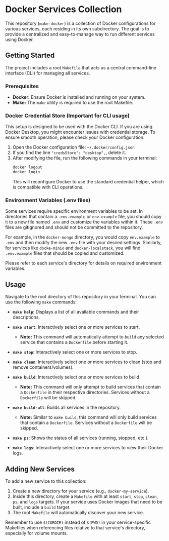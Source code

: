 # Docker Services Collection

This repository (`make-docker`) is a collection of Docker configurations for various services, each residing in its own subdirectory. The goal is to provide a centralized and easy-to-manage way to run different services using Docker.

## Getting Started

The project includes a root `Makefile` that acts as a central command-line interface (CLI) for managing all services.

### Prerequisites

- **Docker:** Ensure Docker is installed and running on your system.
- **Make:** The `make` utility is required to use the root Makefile.

### Docker Credential Store (Important for CLI usage)

This setup is designed to be used with the Docker CLI. If you are using Docker Desktop, you might encounter issues with credential storage. To ensure smooth operation, please check your Docker configuration:

1.  Open the Docker configuration file: `~/.docker/config.json`
2.  If you find the line `"credsStore": "desktop",`, delete it.
3.  After modifying the file, run the following commands in your terminal:
    ```bash
    docker logout
    docker login
    ```
    This will reconfigure Docker to use the standard credential helper, which is compatible with CLI operations.

### Environment Variables (.env files)

Some services require specific environment variables to be set. In directories that contain a `.env.example` or `env.example` file, you should copy it to a new file named `.env` and customize the variables within it. These `.env` files are gitignored and should not be committed to the repository.

For example, in the `docker-mongo` directory, you would copy `env.example` to `.env` and then modify the new `.env` file with your desired settings. Similarly, for services like `docke-minio` and `docker-localstack`, you will find `.env.example` files that should be copied and customized.

Please refer to each service's directory for details on required environment variables.

## Usage

Navigate to the root directory of this repository in your terminal. You can use the following `make` commands:

- **`make help`**: Displays a list of all available commands and their descriptions.

- **`make start`**: Interactively select one or more services to start.

  - **Note:** This command will automatically attempt to `build` any selected service that contains a `Dockerfile` before starting it.

- **`make stop`**: Interactively select one or more services to stop.

- **`make clean`**: Interactively select one or more services to clean (stop and remove containers/volumes).

- **`make build`**: Interactively select one or more services to build.

  - **Note:** This command will only attempt to build services that contain a `Dockerfile` in their respective directories. Services without a `Dockerfile` will be skipped.

- **`make build-all`**: Builds all services in the repository.

  - **Note:** Similar to `make build`, this command will only build services that contain a `Dockerfile`. Services without a `Dockerfile` will be skipped.

- **`make ps`**: Shows the status of all services (running, stopped, etc.).

- **`make logs`**: Interactively select one or more services to view their Docker logs.

## Adding New Services

To add a new service to this collection:

1.  Create a new directory for your service (e.g., `docker-my-service`).
2.  Inside this directory, create a `Makefile` with at least `start`, `stop`, `clean`, `ps`, and `logs` targets. If your service uses Docker images that need to be built, include a `build` target.
3.  The root `Makefile` will automatically discover your new service.

Remember to use `$(CURDIR)` instead of `$(PWD)` in your service-specific Makefiles when referencing files relative to that service's directory, especially for volume mounts.
